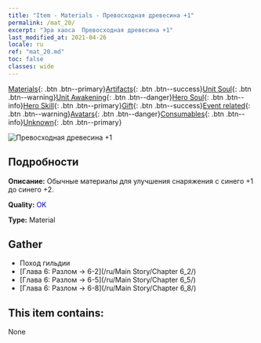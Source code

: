 ```yaml
---
title: "Item - Materials - Превосходная древесина +1"
permalink: /mat_20/
excerpt: "Эра хаоса  Превосходная древесина +1"
last_modified_at: 2021-04-26
locale: ru
ref: "mat_20.md"
toc: false
classes: wide
---
```

 [Materials](/ItemsRU/){: .btn .btn--primary}[Artifacts](/ItemsRU/Artifacts/){: .btn .btn--success}[Unit Soul](/ItemsRU/UnitSoul/){: .btn .btn--warning}[Unit Awakening](/ItemsRU/UnitAwakening/){: .btn .btn--danger}[Hero Soul](/ItemsRU/HeroSoul/){: .btn .btn--info}[Hero Skill](/ItemsRU/HeroSkill/){: .btn .btn--primary}[Gift](/ItemsRU/Gift/){: .btn .btn--success}[Event related](/ItemsRU/Events/){: .btn .btn--warning}[Avatars](/ItemsRU/Avatars/){: .btn .btn--danger}[Consumables](/ItemsRU/Consumables/){: .btn .btn--info}[Unknown](/ItemsRU/Unknown/){: .btn .btn--primary}

 ![Превосходная древесина +1](/images/t/i_cailiao_mucai1.png)

## Подробности
 **Описание:** Обычные материалы для улучшения снаряжения c синего +1 до синего +2.

 **Quality:** <span style="color: #0000CD">OK</span>

 **Type:** Material

## Gather

*    Поход гильдии 
*    [Глава 6: Разлом -> 6-2](/ru/Main Story/Chapter 6_2/) 
*    [Глава 6: Разлом -> 6-5](/ru/Main Story/Chapter 6_5/) 
*    [Глава 6: Разлом -> 6-8](/ru/Main Story/Chapter 6_8/) 

## This item contains:

  None

